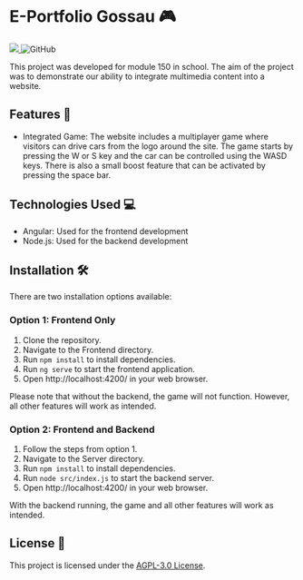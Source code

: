 # E-Portfolio Gossau 🎮

<p>
  <a href="https://drone.nussmueller.dev/nussmueller-dev/E-Portfolio-Gossau">
    <img src="https://drone.nussmueller.dev/api/badges/nussmueller-dev/E-Portfolio-Gossau/status.svg" />
  </a>
  <img alt="GitHub" src="https://img.shields.io/github/license/Borelio/E-Portfolio-Gossau">
</p>

This project was developed for module 150 in school. The aim of the project was to demonstrate our ability to integrate multimedia content into a website.

## Features 🚀

- Integrated Game: The website includes a multiplayer game where visitors can drive cars from the logo around the site. The game starts by pressing the W or S key and the car can be controlled using the WASD keys. There is also a small boost feature that can be activated by pressing the space bar.

## Technologies Used 💻

- Angular: Used for the frontend development
- Node.js: Used for the backend development

## Installation 🛠️

There are two installation options available:

### Option 1: Frontend Only
1. Clone the repository.
1. Navigate to the Frontend directory.
1. Run `npm install` to install dependencies.
1. Run `ng serve` to start the frontend application.
1. Open http://localhost:4200/ in your web browser.

Please note that without the backend, the game will not function. However, all other features will work as intended.

### Option 2: Frontend and Backend
1. Follow the steps from option 1.
1. Navigate to the Server directory.
1. Run `npm install` to install dependencies.
1. Run `node src/index.js` to start the backend server.
1. Open http://localhost:4200/ in your web browser.

With the backend running, the game and all other features will work as intended.

## License 📝

This project is licensed under the [AGPL-3.0 License](https://opensource.org/license/agpl-v3).
